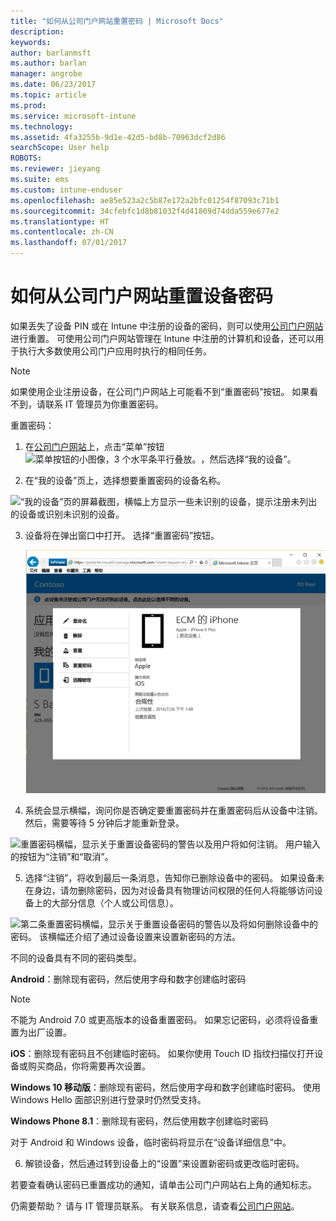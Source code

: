 ```yaml
---
title: "如何从公司门户网站重置密码 | Microsoft Docs"
description: 
keywords: 
author: barlanmsft
ms.author: barlan
manager: angrobe
ms.date: 06/23/2017
ms.topic: article
ms.prod: 
ms.service: microsoft-intune
ms.technology: 
ms.assetid: 4fa3255b-9d1e-42d5-bd8b-70963dcf2d86
searchScope: User help
ROBOTS: 
ms.reviewer: jieyang
ms.suite: ems
ms.custom: intune-enduser
ms.openlocfilehash: ae85e523a2c5b87e172a2bfc01254f87093c71b1
ms.sourcegitcommit: 34cfebfc1d8b81032f4d41869d74dda559e677e2
ms.translationtype: HT
ms.contentlocale: zh-CN
ms.lasthandoff: 07/01/2017
---
```

# <a name="how-to-reset-your-device-passcode-from-the-company-portal-website"></a>如何从公司门户网站重置设备密码

如果丢失了设备 PIN 或在 Intune 中注册的设备的密码，则可以使用[公司门户网站](http://portal.manage.microsoft.com)进行重置。 可使用公司门户网站管理在 Intune 中注册的计算机和设备，还可以用于执行大多数使用公司门户应用时执行的相同任务。

> [!NOTE]
> 如果使用企业注册设备，在公司门户网站上可能看不到“重置密码”按钮。 如果看不到，请联系 IT 管理员为你重置密码。

重置密码：

1.  在[公司门户网站](http://portal.manage.microsoft.com)上，点击“菜单”按钮![菜单按钮的小图像，3 个水平条平行叠放。](/intune/media/CP_hamburger_menu.png)，然后选择“我的设备”。

2. 在“我的设备”页上，选择想要重置密码的设备名称。

  ![“我的设备”页的屏幕截图，横幅上方显示一些未识别的设备，提示注册未列出的设备或识别未识别的设备。](./media/macOS_enroll_002_tap_here_banner.png)

3.  设备将在弹出窗口中打开。 选择“重置密码”按钮。

    ![公司门户网站上已选设备的所有选项，包括重命名、删除、重置设备、重置密码和远程锁定。 ](./media/iwp-screen-with-all-options.png)

4.  系统会显示横幅，询问你是否确定要重置密码并在重置密码后从设备中注销。 然后，需要等待 5 分钟后才能重新登录。

  ![重置密码横幅，显示关于重置设备密码的警告以及用户将如何注销。 用户输入的按钮为“注销”和“取消”。](./media/iwp-reset-passcode-popup.png)

5.  选择“注销”，将收到最后一条消息，告知你已删除设备中的密码。 如果设备未在身边，请勿删除密码，因为对设备具有物理访问权限的任何人将能够访问设备上的大部分信息（个人或公司信息）。 

  ![第二条重置密码横幅，显示关于重置设备密码的警告以及将如何删除设备中的密码。 该横幅还介绍了通过设备设置来设置新密码的方法。](./media/iwp-reset-passcode-2nd-popup.png)

  不同的设备具有不同的密码类型。

  **Android**：删除现有密码，然后使用字母和数字创建临时密码 
  
  > [!NOTE]
  > 不能为 Android 7.0 或更高版本的设备重置密码。 如果忘记密码，必须将设备重置为出厂设置。

  **iOS**：删除现有密码且不创建临时密码。 如果你使用 Touch ID 指纹扫描仪打开设备或购买商品，你将需要再次设置。

  **Windows 10 移动版**：删除现有密码，然后使用字母和数字创建临时密码。 使用 Windows Hello 面部识别进行登录时仍然受支持。
    
  **Windows Phone 8.1**：删除现有密码，然后使用数字创建临时密码

  对于 Android 和 Windows 设备，临时密码将显示在“设备详细信息”中。 

6.  解锁设备，然后通过转到设备上的“设置”来设置新密码或更改临时密码。

若要查看确认密码已重置成功的通知，请单击公司门户网站右上角的通知标志。

仍需要帮助？ 请与 IT 管理员联系。 有关联系信息，请查看[公司门户网站](http://portal.manage.microsoft.com)。
